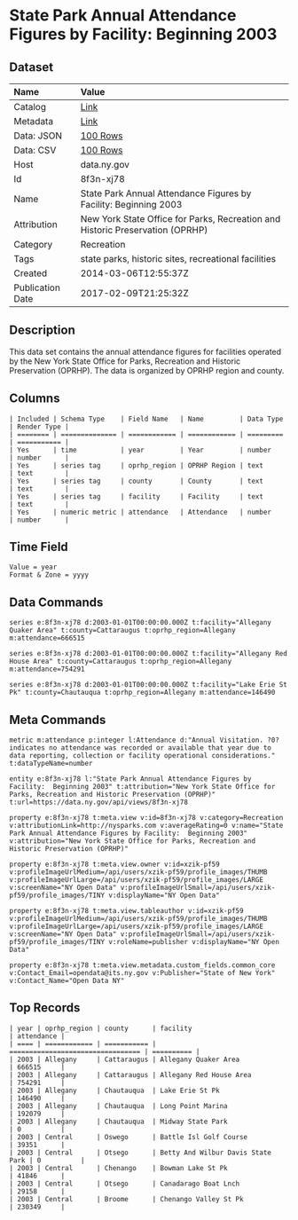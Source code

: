 # State Park Annual Attendance Figures by Facility: Beginning 2003

## Dataset

| Name | Value |
| :--- | :---- |
| Catalog | [Link](https://catalog.data.gov/dataset/state-park-annual-attendance-figures-by-facility-beginning-2003) |
| Metadata | [Link](https://data.ny.gov/api/views/8f3n-xj78) |
| Data: JSON | [100 Rows](https://data.ny.gov/api/views/8f3n-xj78/rows.json?max_rows=100) |
| Data: CSV | [100 Rows](https://data.ny.gov/api/views/8f3n-xj78/rows.csv?max_rows=100) |
| Host | data.ny.gov |
| Id | 8f3n-xj78 |
| Name | State Park Annual Attendance Figures by Facility: Beginning 2003 |
| Attribution | New York State Office for Parks, Recreation and Historic Preservation (OPRHP) |
| Category | Recreation |
| Tags | state parks, historic sites, recreational facilities |
| Created | 2014-03-06T12:55:37Z |
| Publication Date | 2017-02-09T21:25:32Z |

## Description

This data set contains the annual attendance figures for facilities operated by the New York State Office for Parks, Recreation and Historic Preservation (OPRHP).  The data is organized by OPRHP region and county.

## Columns

```ls
| Included | Schema Type    | Field Name   | Name         | Data Type | Render Type |
| ======== | ============== | ============ | ============ | ========= | =========== |
| Yes      | time           | year         | Year         | number    | number      |
| Yes      | series tag     | oprhp_region | OPRHP Region | text      | text        |
| Yes      | series tag     | county       | County       | text      | text        |
| Yes      | series tag     | facility     | Facility     | text      | text        |
| Yes      | numeric metric | attendance   | Attendance   | number    | number      |
```

## Time Field

```ls
Value = year
Format & Zone = yyyy
```

## Data Commands

```ls
series e:8f3n-xj78 d:2003-01-01T00:00:00.000Z t:facility="Allegany Quaker Area" t:county=Cattaraugus t:oprhp_region=Allegany m:attendance=666515

series e:8f3n-xj78 d:2003-01-01T00:00:00.000Z t:facility="Allegany Red House Area" t:county=Cattaraugus t:oprhp_region=Allegany m:attendance=754291

series e:8f3n-xj78 d:2003-01-01T00:00:00.000Z t:facility="Lake Erie St Pk" t:county=Chautauqua t:oprhp_region=Allegany m:attendance=146490
```

## Meta Commands

```ls
metric m:attendance p:integer l:Attendance d:"Annual Visitation. ?0? indicates no attendance was recorded or available that year due to data reporting, collection or facility operational considerations." t:dataTypeName=number

entity e:8f3n-xj78 l:"State Park Annual Attendance Figures by Facility:  Beginning 2003" t:attribution="New York State Office for Parks, Recreation and Historic Preservation (OPRHP)" t:url=https://data.ny.gov/api/views/8f3n-xj78

property e:8f3n-xj78 t:meta.view v:id=8f3n-xj78 v:category=Recreation v:attributionLink=http://nysparks.com v:averageRating=0 v:name="State Park Annual Attendance Figures by Facility:  Beginning 2003" v:attribution="New York State Office for Parks, Recreation and Historic Preservation (OPRHP)"

property e:8f3n-xj78 t:meta.view.owner v:id=xzik-pf59 v:profileImageUrlMedium=/api/users/xzik-pf59/profile_images/THUMB v:profileImageUrlLarge=/api/users/xzik-pf59/profile_images/LARGE v:screenName="NY Open Data" v:profileImageUrlSmall=/api/users/xzik-pf59/profile_images/TINY v:displayName="NY Open Data"

property e:8f3n-xj78 t:meta.view.tableauthor v:id=xzik-pf59 v:profileImageUrlMedium=/api/users/xzik-pf59/profile_images/THUMB v:profileImageUrlLarge=/api/users/xzik-pf59/profile_images/LARGE v:screenName="NY Open Data" v:profileImageUrlSmall=/api/users/xzik-pf59/profile_images/TINY v:roleName=publisher v:displayName="NY Open Data"

property e:8f3n-xj78 t:meta.view.metadata.custom_fields.common_core v:Contact_Email=opendata@its.ny.gov v:Publisher="State of New York" v:Contact_Name="Open Data NY"
```

## Top Records

```ls
| year | oprhp_region | county      | facility                          | attendance | 
| ==== | ============ | =========== | ================================= | ========== | 
| 2003 | Allegany     | Cattaraugus | Allegany Quaker Area              | 666515     | 
| 2003 | Allegany     | Cattaraugus | Allegany Red House Area           | 754291     | 
| 2003 | Allegany     | Chautauqua  | Lake Erie St Pk                   | 146490     | 
| 2003 | Allegany     | Chautauqua  | Long Point Marina                 | 192079     | 
| 2003 | Allegany     | Chautauqua  | Midway State Park                 | 0          | 
| 2003 | Central      | Oswego      | Battle Isl Golf Course            | 39351      | 
| 2003 | Central      | Otsego      | Betty And Wilbur Davis State Park | 0          | 
| 2003 | Central      | Chenango    | Bowman Lake St Pk                 | 41846      | 
| 2003 | Central      | Otsego      | Canadarago Boat Lnch              | 29158      | 
| 2003 | Central      | Broome      | Chenango Valley St Pk             | 230349     | 
```